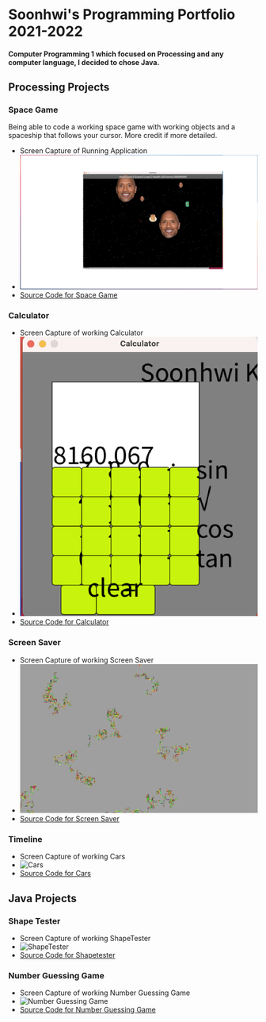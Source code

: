 # Soonhwi's Programming Portfolio 2021-2022
#### Computer Programming 1 which focused on Processing and any computer language, I decided to chose Java.

## Processing Projects

### Space Game
Being able to code a working space game with working objects and a spaceship that follows your cursor. More credit if more detailed. 
* Screen Capture of Running Application
* ![SpaceGame](https://github.com/Sun-Punks/Portfolio/blob/gh-pages/Images/Capture5.png?raw=true)
* [Source Code for Space Game](https://github.com/Sun-Punks/Portfolio/blob/gh-pages/src/SpaceGame%204.zip) 

### Calculator
* Screen Capture of working Calculator
* ![Calculator](https://github.com/Sun-Punks/Portfolio/blob/gh-pages/Images/Calculator.png)
* [Source Code for Calculator]()

### Screen Saver
* Screen Capture of working Screen Saver
* ![ScreenSaver](https://github.com/Sun-Punks/Portfolio/blob/gh-pages/Images/ScreenSaver.png)
* [Source Code for Screen Saver]()

### Timeline
* Screen Capture of working Cars
* ![Cars]()
* [Source Code for Cars]()

## Java Projects

### Shape Tester
* Screen Capture of working ShapeTester
* ![ShapeTester]()
* [Source Code for Shapetester]()

### Number Guessing Game
* Screen Capture of working Number Guessing Game
* ![Number Guessing Game]()
* [Source Code for Number Guessing Game]()
